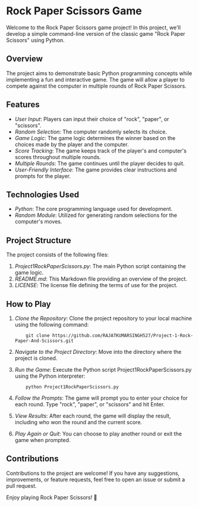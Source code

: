 # Rock Paper Scissors Game

Welcome to the Rock Paper Scissors game project! In this project, we'll develop a simple command-line version of the classic game "Rock Paper Scissors" using Python.

## Overview

The project aims to demonstrate basic Python programming concepts while implementing a fun and interactive game. The game will allow a player to compete against the computer in multiple rounds of Rock Paper Scissors.

## Features

- *User Input*: Players can input their choice of "rock", "paper", or "scissors".
- *Random Selection*: The computer randomly selects its choice.
- *Game Logic*: The game logic determines the winner based on the choices made by the player and the computer.
- *Score Tracking*: The game keeps track of the player's and computer's scores throughout multiple rounds.
- *Multiple Rounds*: The game continues until the player decides to quit.
- *User-Friendly Interface*: The game provides clear instructions and prompts for the player.

## Technologies Used

- *Python*: The core programming language used for development.
- *Random Module*: Utilized for generating random selections for the computer's moves.

## Project Structure

The project consists of the following files:

1. *Project1RockPaperScissors.py*: The main Python script containing the game logic.
2. *README.md*: This Markdown file providing an overview of the project.
3. *LICENSE*: The license file defining the terms of use for the project.

## How to Play

1. *Clone the Repository*: Clone the project repository to your local machine using the following command:


    ```
        git clone https://github.com/RAJATKUMARSINGH527/Project-1-Rock-Paper-And-Scissors.git
    ```    



2. *Navigate to the Project Directory*: Move into the directory where the project is cloned.

3. *Run the Game*: Execute the Python script Project1RockPaperScissors.py using the Python interpreter:


    ```
        python Project1RockPaperScissors.py
    ```    


4. *Follow the Prompts*: The game will prompt you to enter your choice for each round. Type "rock", "paper", or "scissors" and hit Enter.

5. *View Results*: After each round, the game will display the result, including who won the round and the current score.

6. *Play Again or Quit*: You can choose to play another round or exit the game when prompted.

## Contributions

Contributions to the project are welcome! If you have any suggestions, improvements, or feature requests, feel free to open an issue or submit a pull request.


Enjoy playing Rock Paper Scissors! 🎉